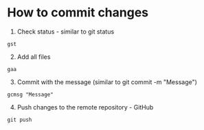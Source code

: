 # How to commit changes

1. Check status - similar to git status

```
gst
```

2. Add all files
```
gaa
```
3. Commit with the message (similar to git commit -m "Message")

```
gcmsg "Message"
```


4. Push changes to the remote repository - GitHub

```
git push
```
